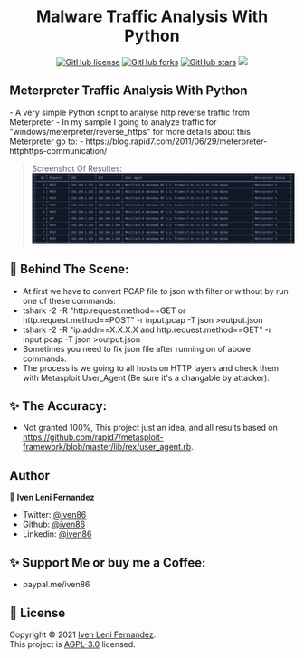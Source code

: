 <h1 align="center">Malware Traffic Analysis With Python</h1>
<p align="center">
    <a href="https://github.com/iven86/Meterpreter-Traffic-Analysis/blob/main/LICENSE">
    <img alt="GitHub license" src="https://img.shields.io/github/license/iven86/Meterpreter-Traffic-Analysis"></a>
    <a href="https://github.com/iven86/Meterpreter-Traffic-Analysis/network">
    <img alt="GitHub forks" src="https://img.shields.io/github/forks/iven86/Meterpreter-Traffic-Analysis"></a>
    <a href="https://github.com/iven86/Meterpreter-Traffic-Analysis/stargazers">
    <img alt="GitHub stars" src="https://img.shields.io/github/stars/iven86/Meterpreter-Traffic-Analysis"></a>
    <img src="https://img.shields.io/github/languages/top/iven86/Meterpreter-Traffic-Analysis" />
</p>

<h2>Meterpreter Traffic Analysis With Python</h2>
- A very simple Python script to analyse http reverse traffic from Meterpreter
- In my sample I going to analyze traffic for "windows/meterpreter/reverse_https" for more details about this Meterpreter go to:
- https://blog.rapid7.com/2011/06/29/meterpreter-httphttps-communication/

> Screenshot Of Resultes:
![alt text](https://raw.githubusercontent.com/iven86/Meterpreter-Traffic-Analysis/main/img/Screenshot01.png)

## 🚀 Behind The Scene:
- At first we have to convert PCAP file to json with filter or without by run one of these commands:
- tshark -2 -R "http.request.method==GET or http.request.method==POST" -r input.pcap -T json >output.json
- tshark -2 -R "ip.addr==X.X.X.X and http.request.method==GET" -r input.pcap -T json >output.json
- Sometimes you need to fix json file after running on of above commands.
- The process is we going to all hosts on HTTP layers and check them with Metasploit User_Agent (Be sure it's a changable by attacker).

## ✨ The Accuracy:
- Not granted 100%, This project just an idea, and all results based on https://github.com/rapid7/metasploit-framework/blob/master/lib/rex/user_agent.rb.

## Author

👤 **Iven Leni Fernandez**

- Twitter: [@iven86](https://twitter.com/iven86)
- Github: [@iven86](https://github.com/iven86)
- Linkedin: [@iven86](https://www.linkedin.com/in/iven86/)

## ✨ Support Me or buy me a Coffee:
- paypal.me/iven86

## 📝 License
Copyright © 2021 [Iven Leni Fernandez](https://github.com/iven86).<br />
This project is [AGPL-3.0](https://github.com/iven86/Meterpreter-Traffic-Analysis/blob/main/LICENSE) licensed.

